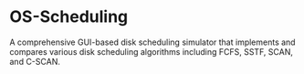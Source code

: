 # OS-Scheduling
A comprehensive GUI-based disk scheduling simulator that implements and compares various disk scheduling algorithms including FCFS, SSTF, SCAN, and C-SCAN.
